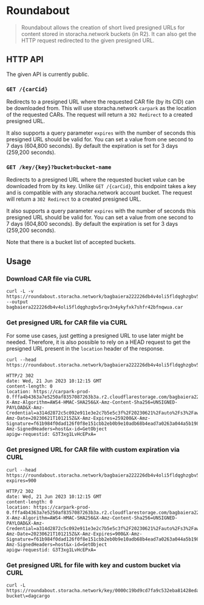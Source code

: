 # Roundabout

> Roundabout allows the creation of short lived presigned URLs for content stored in storacha.network buckets (in R2). It can also get the HTTP request redirected to the given presigned URL.

## HTTP API

The given API is currently public.

### `GET /{carCid}`

Redirects to a presigned URL where the requested CAR file (by its CID) can be downloaded from. This will use storacha.network `carpark` as the location of the requested CARs. The request will return a `302 Redirect` to a created presigned URL.

It also supports a query parameter `expires` with the number of seconds this presigned URL should be valid for. You can set a value from one second to 7 days (604,800 seconds). By default the expiration is set for 3 days (259,200 seconds).

### `GET /key/{key}?bucket=bucket-name`

Redirects to a presigned URL where the requested bucket value can be downloaded from by its key. Unlike `GET /{carCid}`, this endpoint takes a key and is compatible with any storacha.network account bucket. The request will return a `302 Redirect` to a created presigned URL.

It also supports a query parameter `expires` with the number of seconds this presigned URL should be valid for. You can set a value from one second to 7 days (604,800 seconds). By default the expiration is set for 3 days (259,200 seconds).

Note that there is a bucket list of accepted buckets.

## Usage

### Download CAR file via CURL

```console
curl -L -v https://roundabout.storacha.network/bagbaiera222226db4v4oli5fldqghzgbv5rqv3n4ykyfxk7shfr42bfnqwua --output bagbaiera222226db4v4oli5fldqghzgbv5rqv3n4ykyfxk7shfr42bfnqwua.car
```

### Get presigned URL for CAR file via CURL

For some use cases, just getting a presigned URL to use later might be needed. Therefore, it is also possible to rely on a HEAD request to get the presigned URL present in the `location` header of the response.

```console
curl --head https://roundabout.storacha.network/bagbaiera222226db4v4oli5fldqghzgbv5rqv3n4ykyfxk7shfr42bfnqwua

HTTP/2 302
date: Wed, 21 Jun 2023 10:12:15 GMT
content-length: 0
location: https://carpark-prod-0.fffa4b4363a7e5250af8357087263b3a.r2.cloudflarestorage.com/bagbaiera222226db4v4oli5fldqghzgbv5rqv3n4ykyfxk7shfr42bfnqwua/bagbaiera222226db4v4oli5fldqghzgbv5rqv3n4ykyfxk7shfr42bfnqwua.car?X-Amz-Algorithm=AWS4-HMAC-SHA256&X-Amz-Content-Sha256=UNSIGNED-PAYLOAD&X-Amz-Credential=a314d2872c5c092e911e3e2c7b5e5c3f%2F20230621%2Fauto%2Fs3%2Faws4_request&X-Amz-Date=20230621T101215Z&X-Amz-Expires=259200&X-Amz-Signature=f61b984f0dad126f0f8e151cbb2eb0b9e10adb68b4ead7a0263a044a5b1985a9&X-Amz-SignedHeaders=host&x-id=GetObject
apigw-requestid: G3T3xg1LvHcEPxA=
```

### Get presigned URL for CAR file with custom expiration via CURL

```console
curl --head https://roundabout.storacha.network/bagbaiera222226db4v4oli5fldqghzgbv5rqv3n4ykyfxk7shfr42bfnqwua?expires=900

HTTP/2 302
date: Wed, 21 Jun 2023 10:12:15 GMT
content-length: 0
location: https://carpark-prod-0.fffa4b4363a7e5250af8357087263b3a.r2.cloudflarestorage.com/bagbaiera222226db4v4oli5fldqghzgbv5rqv3n4ykyfxk7shfr42bfnqwua/bagbaiera222226db4v4oli5fldqghzgbv5rqv3n4ykyfxk7shfr42bfnqwua.car?X-Amz-Algorithm=AWS4-HMAC-SHA256&X-Amz-Content-Sha256=UNSIGNED-PAYLOAD&X-Amz-Credential=a314d2872c5c092e911e3e2c7b5e5c3f%2F20230621%2Fauto%2Fs3%2Faws4_request&X-Amz-Date=20230621T101215Z&X-Amz-Expires=900&X-Amz-Signature=f61b984f0dad126f0f8e151cbb2eb0b9e10adb68b4ead7a0263a044a5b1985a9&X-Amz-SignedHeaders=host&x-id=GetObject
apigw-requestid: G3T3xg1LvHcEPxA=
```

### Get presigned URL for file with key and custom bucket via CURL

```console
curl -L https://roundabout.storacha.network/key/0000c19bd9cd7fa9c532eba81428eda0_baga6ea4seaqpohse35l4xucs5mtabgewpp4mgtle7yym7em6ouvhgjb7wc2pcmq.car?bucket\=dagcargo
```
